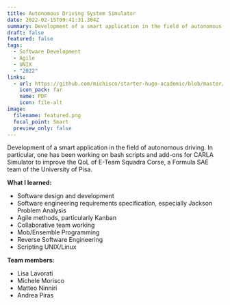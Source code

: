 ```yaml
---
title: Autonomous Driving System Simulator
date: 2022-02-15T09:41:31.304Z
summary: Development of a smart application in the field of autonomous driving.
draft: false
featured: false
tags:
  - Software Development
  - Agile
  - UNIX
  - "2022"
links:
  - url: https://github.com/michisco/starter-hugo-academic/blob/master/content/project/autonomous-driving-system-simulator/SmartApp_report.pdf
    icon_pack: far
    name: PDF
    icon: file-alt
image:
  filename: featured.png
  focal_point: Smart
  preview_only: false
---
```

Development of a smart application in the field of autonomous driving. In particular, one has been working on bash scripts and add-ons for CARLA Simulator to improve the QoL of E-Team Squadra Corse, a Formula SAE team of the University of Pisa.



**What I learned:**

* Software design and development
* Software engineering requirements specification, especially Jackson Problem Analysis
* Agile methods, particularly Kanban
* Collaborative team working 
* Mob/Ensemble Programming
* Reverse Software Engineering 
* Scripting UNIX/Linux

**Team members:**

* Lisa Lavorati
* Michele Morisco
* Matteo Ninniri
* Andrea Piras